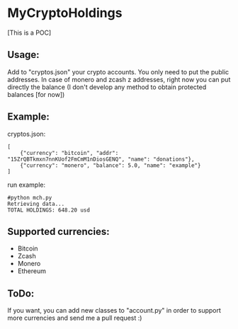 # MyCryptoHoldings

[This is a POC]

## Usage:

Add to "cryptos.json" your crypto accounts. You only need to put the public addresses. In case of monero and zcash z addresses, right now you can put directly the balance (I don't develop any method to obtain protected balances [for now])

## Example:

cryptos.json:
```
[
	{"currency": "bitcoin", "addr": "15ZrQBTkmxn7nnKUof2FmCmM1nDiosGENQ", "name": "donations"},
	{"currency": "monero", "balance": 5.0, "name": "example"}
]
```

run example:
```
#python mch.py 
Retrieving data...
TOTAL HOLDINGS: 648.20 usd
```

## Supported currencies:

* Bitcoin
* Zcash
* Monero
* Ethereum

## ToDo:

If you want, you can add new classes to "account.py" in order to support more currencies and send me a pull request :)
